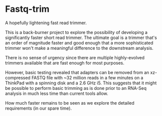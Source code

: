 # Fastq-trim
A hopefully lightening fast read trimmer.

This is a back-burner project to explore the possibility of developing a
significantly faster short read trimmer.
The ultimate goal is a trimmer that's an order of magnitude faster and good
enough that a more sophisticated trimmer won't make a meaningful difference
to the downstream analysis.

There is no sense of urgency since there are multiple highly-evolved trimmers
available that are fast enough for most purposes.

However, basic testing revealed that adapters can be removed from an
xz-compressed FASTQ file with ~32 million reads in a few minutes on a
ThinkPad with a spinning disk and a 2.6 GHz i5.
This suggests that it might be possible to perform basic trimming as is done
prior to an RNA-Seq analysis in much less time than current tools allow.

How much faster remains to be seen as we explore the detailed requirements
(in our spare time).
